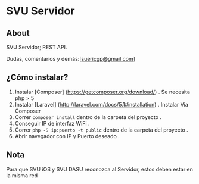 SVU Servidor
====================

About
-----
SVU Servidor; REST API.

Dudas, comentarios y demás:[suericgp@gmail.com]


¿Cómo instalar?
--------------

1. Instalar [Composer] (https://getcomposer.org/download/) . Se necesita php > 5
2. Instalar [Laravel] (http://laravel.com/docs/5.1#installation) . Instalar Via Composer
3. Correr `composer install` dentro de la carpeta del proyecto .
3. Conseguir IP de interfaz WiFi .
4. Correr `php -S ip:puerto -t public` dentro de la carpeta del proyecto .
5. Abrir navegador con IP y Puerto deseado .

Nota
-----
Para que SVU iOS y SVU DASU reconozca al Servidor, estos deben estar en la misma red
